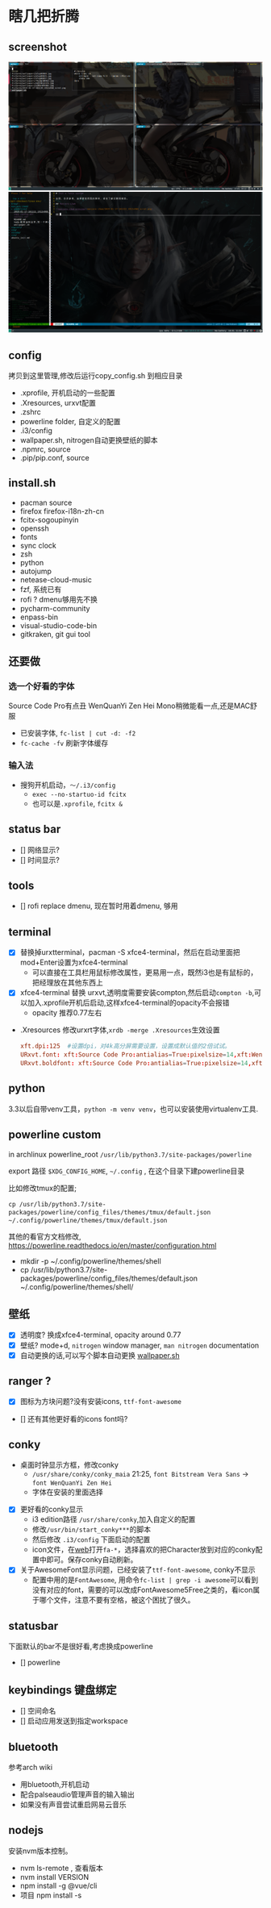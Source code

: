 # 瞎几把折腾

## screenshot

![可以开工的样子](./2019-01-17-161222_1912x968_scrot.png)
![manjaro-i3wm-vim-preview](./2019-01-18-115043_1744x967_scrot.png)

## config

拷贝到这里管理,修改后运行copy_config.sh 到相应目录

- .xprofile, 开机启动的一些配置
- .Xresources, urxvt配置
- .zshrc
- powerline folder, 自定义的配置
- .i3/config
- wallpaper.sh, nitrogen自动更换壁纸的脚本
- .npmrc, source
- .pip/pip.conf, source

## install.sh

- pacman source
- firefox firefox-i18n-zh-cn
- fcitx-sogoupinyin
- openssh
- fonts
- sync clock
- zsh
- python
- autojump
- netease-cloud-music
- fzf, 系统已有
- rofi ? dmenu够用先不换
- pycharm-community
- enpass-bin
- visual-studio-code-bin
- gitkraken, git gui tool

## 还要做

### 选一个好看的字体

Source Code Pro有点丑
WenQuanYi Zen Hei Mono稍微能看一点,还是MAC舒服

- 已安装字体, `fc-list | cut -d: -f2`
- `fc-cache -fv` 刷新字体缓存

### 输入法

- 搜狗开机启动，`～/.i3/config`
  - `exec --no-startuo-id fcitx`
  - 也可以是`.xprofile`, `fcitx &`

## status bar

- [] 网络显示?
- [] 时间显示?

## tools

- [] rofi replace dmenu, 现在暂时用着dmenu, 够用

## terminal

- [x] 替换掉urxtterminal，pacman -S xfce4-terminal，然后在启动里面把mod+Enter设置为xfce4-terminal
  - 可以直接在工具栏用鼠标修改属性，更易用一点，既然i3也是有鼠标的，把经理放在其他东西上
- [x] xfce4-terminal 替换 urxvt,透明度需要安装compton,然后启动`compton -b`,可以加入.xprofile开机后启动,这样xfce4-terminal的opacity不会报错
  - opacity 推荐0.77左右
- .Xresources 修改urxrt字体,`xrdb -merge .Xresources`生效设置

  ```conf
  xft.dpi:125  #设置dpi，对4k高分屏需要设置，设置成默认值的2倍试试。
  URxvt.font: xft:Source Code Pro:antialias=True:pixelsize=14,xft:WenQuanYi Zen Hei:pixelsize=14
  URxvt.boldfont: xft:Source Code Pro:antialias=True:pixelsize=14,xft:WenQuanYi Zen Hei:pixelsize=14
  ```

## python

3.3以后自带venv工具，`python -m venv venv`，也可以安装使用virtualenv工具.

## powerline custom

in archlinux powerline_root `/usr/lib/python3.7/site-packages/powerline`

export 路径 `$XDG_CONFIG_HOME`, `~/.config` , 在这个目录下建powerline目录

比如修改tmux的配置;

    cp /usr/lib/python3.7/site-packages/powerline/config_files/themes/tmux/default.json ~/.config/powerline/themes/tmux/default.json

其他的看官方文档修改, https://powerline.readthedocs.io/en/master/configuration.html

- mkdir -p ~/.config/powerline/themes/shell
- cp /usr/lib/python3.7/site-packages/powerline/config_files/themes/default.json ~/.config/powerline/themes/shell/

## 壁纸

- [x] 透明度? 换成xfce4-terminal, opacity around 0.77
- [x] 壁纸? mode+d, `nitrogen` window manager, `man nitrogen` documentation
- [x] 自动更换的话,可以写个脚本自动更换 [wallpaper.sh](./wallpaper.sh)

## ranger ?

- [x] 图标为方块问题?没有安装icons, `ttf-font-awesome`
- [] 还有其他更好看的icons font吗?

## conky

- 桌面时钟显示方框，修改conky
  - `/usr/share/conky/conky_maia` 21:25, `font Bitstream Vera Sans` -> `font WenQuanYi Zen Hei`
  - 字体在安装的里面选择
- [x] 更好看的conky显示
  - i3 edition路径 `/usr/share/conky`,加入自定义的配置
  - 修改`/usr/bin/start_conky***`的脚本
  - 然后修改 `.i3/config` 下面启动的配置
  - icon文件，在[web](http://mathew-kurian.github.io/CharacterMap/)打开`fa-*`，选择喜欢的把Character放到对应的conky配置中即可。保存conky自动刷新。
- [x] 关于AwesomeFont显示问题，已经安装了`ttf-font-awesome`, conky不显示
  - 配置中用的是`FontAwesome`, 用命令`fc-list | grep -i awesome`可以看到没有对应的font，需要的可以改成FontAwesome5Free之类的，看icon属于哪个文件，注意不要有空格，被这个困扰了很久。

## statusbar

下面默认的bar不是很好看,考虑换成powerline

- [] powerline

## keybindings 键盘绑定

- [] 空间命名
- [] 启动应用发送到指定workspace

## bluetooth

参考arch wiki

- 用bluetooth,开机启动
- 配合palseaudio管理声音的输入输出
- 如果没有声音尝试重启网易云音乐

## nodejs

安装nvm版本控制。

- nvm ls-remote , 查看版本
- nvm install VERSION
- npm install -g @vue/cli
- 项目 npm install -s
